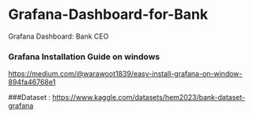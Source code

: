 # Grafana-Dashboard-for-Bank
Grafana Dashboard: Bank CEO


### Grafana Installation Guide on windows
https://medium.com/@warawoot1839/easy-install-grafana-on-window-894fa46768e1

###Dataset : https://www.kaggle.com/datasets/hem2023/bank-dataset-grafana
